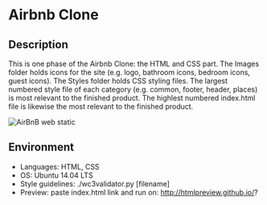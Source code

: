 # Airbnb Clone

## Description
This is one phase of the Airbnb Clone: the HTML and CSS part. The Images folder holds icons for the site (e.g. logo, bathroom icons, bedroom icons, guest icons). The Styles folder holds CSS styling files. The largest numbered style file of each category (e.g. common, footer, header, places) is most relevant to the finished product. The highlest numbered index.html file is likewise the most relevant to the finished product.

![AirBnB web static](https://camo.githubusercontent.com/a3db167416990237990736eb81ae65c05ce2c15c89eae9f33c788dbb1b881dc6/68747470733a2f2f692e696d6775722e636f6d2f756a4974556b4e2e706e67)

## Environment
+ Languages: HTML, CSS
+ OS: Ubuntu 14.04 LTS
+ Style guidelines: ./wc3validator.py [filename]
+ Preview: paste index.html link and run on: http://htmlpreview.github.io/?
